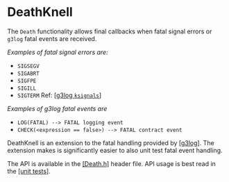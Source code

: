DeathKnell
==========

The `Death` functionality allows final callbacks when fatal signal errors  or `g3log` fatal events are received. 

*Examples of fatal signal errors are:* 
* `SIGSEGV`
* `SIGABRT`
* `SIGFPE`
* `SIGILL`
* `SIGTERM`
Ref: [[g3log `ksignals`]](https://github.com/KjellKod/g3log/blob/master/src/crashhandler_unix.cpp)


*Examples of g3log fatal events are* 
* `LOG(FATAL) --> FATAL logging event`
* `CHECK(<expression == false>) --> FATAL contract event`  



DeathKnell is an extension to the fatal handling provided by [[g3log]](https://github.com/KjellKod/g3log). The extension makes is significantly easier to also unit test fatal event handling. 

The API is available in the [[Death.h]](https://github.com/LogRhythm/DeathKnell/blob/master/src/Death.h) header file. API usage is best read in the [[unit tests]](https://github.com/LogRhythm/DeathKnell/blob/master/test/DeathTest.cpp). 
